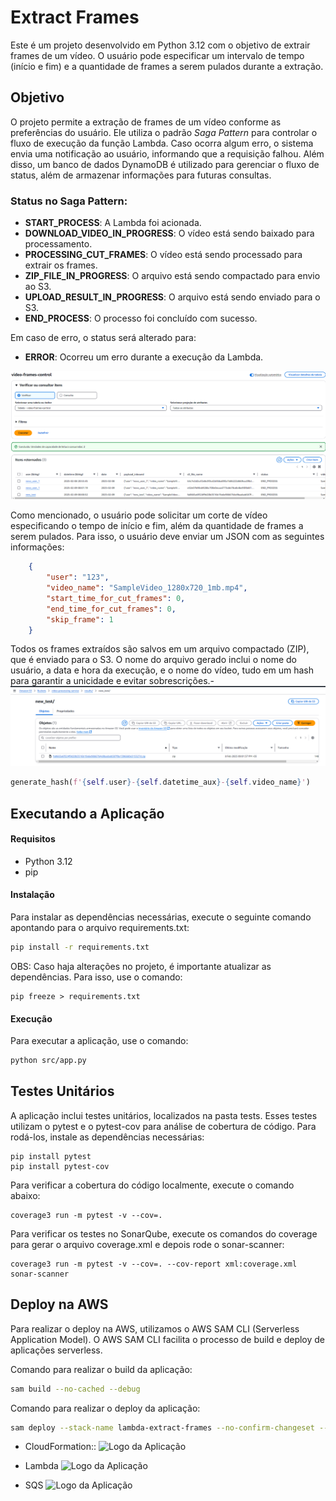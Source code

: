 # Extract Frames
Este é um projeto desenvolvido em Python 3.12 com o objetivo de extrair frames de um vídeo. O usuário pode especificar um intervalo de tempo (início e fim) e a quantidade de frames a serem pulados durante a extração.

## Objetivo
O projeto permite a extração de frames de um vídeo conforme as preferências do usuário. Ele utiliza o padrão *Saga Pattern* para controlar o fluxo de execução da função Lambda. Caso ocorra algum erro, o sistema envia uma notificação ao usuário, informando que a requisição falhou. Além disso, um banco de dados DynamoDB é utilizado para gerenciar o fluxo de status, além de armazenar informações para futuras consultas.

### Status no Saga Pattern:
- **START_PROCESS**: A Lambda foi acionada.
- **DOWNLOAD_VIDEO_IN_PROGRESS**: O vídeo está sendo baixado para processamento.
- **PROCESSING_CUT_FRAMES**: O vídeo está sendo processado para extrair os frames.
- **ZIP_FILE_IN_PROGRESS**: O arquivo está sendo compactado para envio ao S3.
- **UPLOAD_RESULT_IN_PROGRESS**: O arquivo está sendo enviado para o S3.
- **END_PROCESS**: O processo foi concluído com sucesso.

Em caso de erro, o status será alterado para:
- **ERROR**: Ocorreu um erro durante a execução da Lambda.

![Logo da Aplicação](img/dynamo.png)

Como mencionado, o usuário pode solicitar um corte de vídeo especificando o tempo de início e fim, além da quantidade de frames a serem pulados. Para isso, o usuário deve enviar um JSON com as seguintes informações:
```json
    {
        "user": "123",
        "video_name": "SampleVideo_1280x720_1mb.mp4",
        "start_time_for_cut_frames": 0,
        "end_time_for_cut_frames": 0,
        "skip_frame": 1
    }
```

Todos os frames extraídos são salvos em um arquivo compactado (ZIP), que é enviado para o S3. O nome do arquivo gerado inclui o nome do usuário, a data e hora da execução, e o nome do vídeo, tudo em um hash para garantir a unicidade e evitar sobrescrições.- ![Logo da Aplicação](img/s3.png)

````python
generate_hash(f'{self.user}-{self.datetime_aux}-{self.video_name}')
````

##  Executando a Aplicação
#### Requisitos

- Python 3.12
- pip

#### Instalação
Para instalar as dependências necessárias, execute o seguinte comando apontando para o arquivo requirements.txt:
```bash
pip install -r requirements.txt
````    

OBS: Caso haja alterações no projeto, é importante atualizar as dependências. Para isso, use o comando:
````
pip freeze > requirements.txt
````

####  Execução
Para executar a aplicação, use o comando:

```bash
python src/app.py
````

##  Testes Unitários
A aplicação inclui testes unitários, localizados na pasta tests. Esses testes utilizam o pytest e o pytest-cov para análise de cobertura de código. Para rodá-los, instale as dependências necessárias:
````    
pip install pytest
pip install pytest-cov
````

Para verificar a cobertura do código localmente, execute o comando abaixo:
````
coverage3 run -m pytest -v --cov=. 
````

Para verificar os testes no SonarQube, execute os comandos do coverage para gerar o arquivo coverage.xml e depois rode o sonar-scanner:
````
coverage3 run -m pytest -v --cov=. --cov-report xml:coverage.xml
sonar-scanner
````

## Deploy na AWS
Para realizar o deploy na AWS, utilizamos o AWS SAM CLI (Serverless Application Model). O AWS SAM CLI facilita o processo de build e deploy de aplicações serverless.

Comando para realizar o build da aplicação:
````bash
sam build --no-cached --debug
````
Comando para realizar o deploy da aplicação:
````bash
sam deploy --stack-name lambda-extract-frames --no-confirm-changeset --no-fail-on-empty-changeset --capabilities CAPABILITY_IAM
````
- CloudFormation::
![Logo da Aplicação](img/cloudformation.png)

- Lambda
![Logo da Aplicação](img/lambda.png)

- SQS
![Logo da Aplicação](img/sqs.png)


